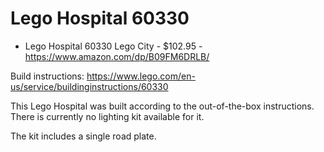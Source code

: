 # Lego Hospital 60330

- Lego Hospital 60330 Lego City - $102.95 - https://www.amazon.com/dp/B09FM6DRLB/

Build instructions: https://www.lego.com/en-us/service/buildinginstructions/60330

This Lego Hospital was built according to the out-of-the-box instructions. There is currently no lighting kit available for it.

The kit includes a single road plate.
